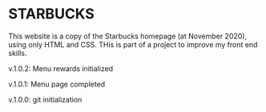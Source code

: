 # STARBUCKS

This website is a copy of the Starbucks homepage (at November 2020), using only HTML and CSS.
THis is part of a project to improve my front end skills.

v.1.0.2: Menu rewards initialized

v.1.0.1: Menu page completed

v.1.0.0: git initialization